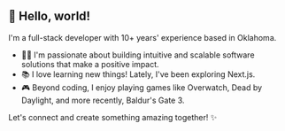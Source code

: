 ## 👋 Hello, world!

I'm a full-stack developer with 10+ years' experience based in Oklahoma.

* 🧑‍💻 I'm passionate about building intuitive and scalable software solutions that make a positive impact.
* 📚 I love learning new things! Lately, I've been exploring Next.js.
* 🎮 Beyond coding, I enjoy playing games like Overwatch, Dead by Daylight, and more recently, Baldur's Gate 3.

Let's connect and create something amazing together! ✨

